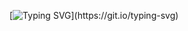 [![Typing SVG](https://readme-typing-svg.demolab.com?font=Fira+Code&pause=1000&color=00C70B&width=900&lines=unleashing+10000+years+of+innovation+in+100.)](https://git.io/typing-svg)
